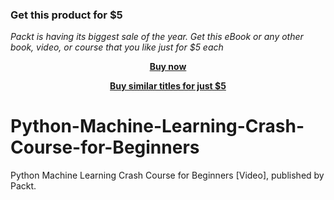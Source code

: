 
### Get this product for $5

<i>Packt is having its biggest sale of the year. Get this eBook or any other book, video, or course that you like just for $5 each</i>


<b><p align='center'>[Buy now](https://packt.link/9781801077453)</p></b>


<b><p align='center'>[Buy similar titles for just $5](https://subscription.packtpub.com/search)</p></b>


# Python-Machine-Learning-Crash-Course-for-Beginners
Python Machine Learning Crash Course for Beginners [Video], published by Packt.
